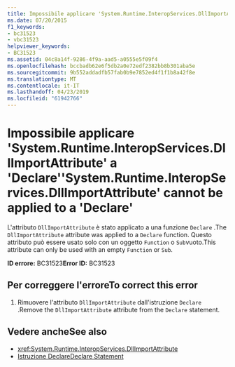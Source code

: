 ```yaml
---
title: Impossibile applicare 'System.Runtime.InteropServices.DllImportAttribute' a 'Declare'
ms.date: 07/20/2015
f1_keywords:
- bc31523
- vbc31523
helpviewer_keywords:
- BC31523
ms.assetid: 04c8a14f-9286-4f9a-aad5-a0555e5f09f4
ms.openlocfilehash: bccbadb62e6f5db2a0e72edf2382bb8b301aba5e
ms.sourcegitcommit: 9b552addadfb57fab0b9e7852ed4f1f1b8a42f8e
ms.translationtype: MT
ms.contentlocale: it-IT
ms.lasthandoff: 04/23/2019
ms.locfileid: "61942766"
---
```

# <a name="systemruntimeinteropservicesdllimportattribute-cannot-be-applied-to-a-declare"></a><span data-ttu-id="99604-102">Impossibile applicare 'System.Runtime.InteropServices.DllImportAttribute' a 'Declare'</span><span class="sxs-lookup"><span data-stu-id="99604-102">'System.Runtime.InteropServices.DllImportAttribute' cannot be applied to a 'Declare'</span></span>
<span data-ttu-id="99604-103">L'attributo `DllImportAttribute` è stato applicato a una funzione `Declare` .</span><span class="sxs-lookup"><span data-stu-id="99604-103">The `DllImportAttribute` attribute was applied to a `Declare` function.</span></span> <span data-ttu-id="99604-104">Questo attributo può essere usato solo con un oggetto `Function` o `Sub`vuoto.</span><span class="sxs-lookup"><span data-stu-id="99604-104">This attribute can only be used with an empty `Function` or `Sub`.</span></span>  
  
 <span data-ttu-id="99604-105">**ID errore:** BC31523</span><span class="sxs-lookup"><span data-stu-id="99604-105">**Error ID:** BC31523</span></span>  
  
## <a name="to-correct-this-error"></a><span data-ttu-id="99604-106">Per correggere l'errore</span><span class="sxs-lookup"><span data-stu-id="99604-106">To correct this error</span></span>  
  
1. <span data-ttu-id="99604-107">Rimuovere l'attributo `DllImportAttribute` dall'istruzione `Declare` .</span><span class="sxs-lookup"><span data-stu-id="99604-107">Remove the `DllImportAttribute` attribute from the `Declare` statement.</span></span>  
  
## <a name="see-also"></a><span data-ttu-id="99604-108">Vedere anche</span><span class="sxs-lookup"><span data-stu-id="99604-108">See also</span></span>

- <xref:System.Runtime.InteropServices.DllImportAttribute>
- [<span data-ttu-id="99604-109">Istruzione Declare</span><span class="sxs-lookup"><span data-stu-id="99604-109">Declare Statement</span></span>](../../visual-basic/language-reference/statements/declare-statement.md)
